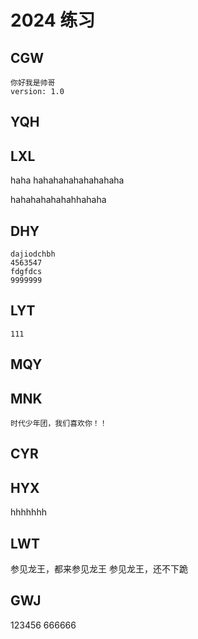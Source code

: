 # 2024 练习

## CGW
    你好我是帅哥
    version: 1.0
## YQH

## LXL

haha hahahahahahahahaha

hahahahahahahhahaha

## DHY
    dajiodchbh
    4563547
    fdgfdcs
    9999999

## LYT

    111

## MQY

## MNK
    时代少年团，我们喜欢你！！
## CYR

## HYX
   hhhhhhh

## LWT
参见龙王，都来参见龙王
参见龙王，还不下跪

## GWJ

123456
666666
